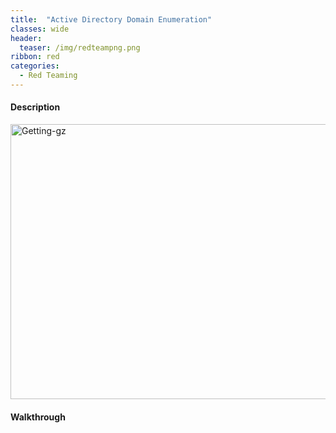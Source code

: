 ```yaml
---
title:  "Active Directory Domain Enumeration"
classes: wide
header:
  teaser: /img/redteampng.png
ribbon: red
categories:
  - Red Teaming
---
```



#### Description

<img src="/img/omni/" alt="Getting-gz" width="800" height="440">

#### Walkthrough
